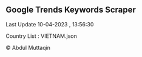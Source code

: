 

## Google Trends Keywords Scraper 
 
Last Update 10-04-2023 , 13:56:30

Country List :
VIETNAM.json



© Abdul Muttaqin 
